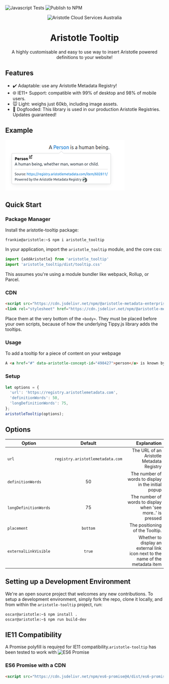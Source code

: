 ![Javascript Tests](https://github.com/Aristotle-Metadata-Enterprises/aristotle-tooltip/workflows/Javascript/badge.svg)
![Publish to NPM](https://github.com/Aristotle-Metadata-Enterprises/aristotle-tooltip/workflows/Publish%20to%20NPM/badge.svg)

<div align="center">
  <img alt="Aristotle Cloud Services Australia" src="https://brand.aristotlemetadata.com/images/pngs/base/base.256.png" height="117" />
</div>
<div align="center">
  <h1>Aristotle Tooltip</h1>
  <p>A highly customisable and easy to use way to insert Aristotle powered definitions to your website!</p>
</div>

## Features  
- :heavy_check_mark: Adaptable: use any Aristotle Metadata Registry!
- :globe_with_meridians: IE11+ Support: compatible with 99% of desktop and 98% of mobile users.
- :mouse: Light: weighs just 60kb, including image assets.
- :dog: Dogfooded: This library is used in our production Aristotle Registries. Updates guaranteed!

## Example
![Image](https://github.com/Aristotle-Metadata-Enterprises/aristotle-tooltip/blob/master/image.png?raw=true)

## Quick Start
### Package Manager
Install the aristotle-tooltip package:
```console
frankie@aristotle:~$ npm i aristotle_tooltip
```
In your application, import the `aristotle_tooltip` module, and the core css:
```javascript
import {addAristotle} from 'aristotle_tooltip'
import 'aristotle_tooltip/dist/tooltip.css'
```
This assumes you're using a module bundler like webpack, Rollup, or Parcel.

### CDN
```html
<script src="https://cdn.jsdelivr.net/npm/@aristotle-metadata-enterprises/aristotle_tooltip@latest/dist/aristotletooltip.min.js"></script>
<link rel="stylesheet" href="https://cdn.jsdelivr.net/npm/@aristotle-metadata-enterprises/aristotle_tooltip@latest/dist/tooltip.css">
```
Place them at the very bottom of the `<body>`. They must be placed before your own scripts, because of how the underlying Tippy.js library adds the tooltips.

### Usage
To add a tooltip for a piece of content on your webpage
```html
A <a href="#" data-aristotle-concept-id="498427">person</a> is known by the company they keep
```
### Setup
```javascript
let options = {
  'url': 'https://registry.aristotlemetadata.com',
  'definitionWords': 50,
  'longDefinitionWords': 75,
};
aristotleTooltip(options);

```

## Options
| Option        | Default           | Explanation  |
| ------------- |:-------------:| -----:|
| `url`      | `registry.aristotlemetadata.com` | The URL of an Aristotle Metadata Registry |
| `definitionWords`      | 50      |  The number of words to display in the initial popup  |
| `longDefinitionWords`  | 75      |  The number of words to display when 'see more..' is pressed |
| `placement`            | `bottom`|  The positioning of the Tooltip. |
| `externalLinkVisible`  | `true`  |  Whether to display an external link icon next to the name of the metadata item |

## Setting up a Development Environment
We're an open source project that welcomes any new contributions. To setup a development environment, simply fork the repo, clone it locally, and from within the `aristotle-tooltip` project, run:
```console
oscar@aristotle:~$ npm install . 
oscar@aristotle:~$ npm run build-dev
```

## IE11 Compatibility
A Promise polyfill is required for IE11 compatibility.`aristotle-tooltip` has been tested to work with ![ES6 Promise](https://github.com/stefanpenner/es6-promise)

### ES6 Promise with a CDN
```html
<script src="https://cdn.jsdelivr.net/npm/es6-promise@4/dist/es6-promise.auto.js"></script> 
```